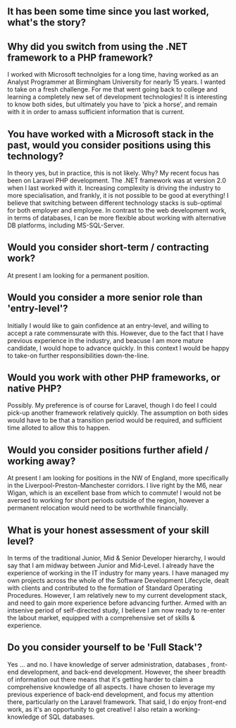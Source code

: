 ## It has been some time since you last worked, what's the story?

## Why did you switch from using the .NET framework to a PHP framework?

I worked with Microsoft technolgies for a long time, having worked as an Analyst Programmer at Birmingham University for nearly 15 years. I wanted to take on a fresh challenge. For me that went going back to college and learning a completely new set of development technologies! It is interesting to know both sides, but ultimately you have to 'pick a horse', and remain with it in order to amass sufficient  information that is current.

## You have worked with a Microsoft stack in the past, would you consider positions using this technology?
In theory yes, but in practice, this is not likely. Why? My recent focus has been on Laravel PHP development. The .NET framework was at version 2.0 when I last worked with it. Increasing complexity is driving the industry to more specialisation, and frankly, it is not possible to be good at everything! I believe that switching between different technology stacks is sub-optimal for both employer and employee. In contrast to the web development work, in terms of databases, I can be more flexible about working with alternative DB platforms, including MS-SQL-Server.


## Would you consider short-term / contracting work?
At present I am looking for a permanent position.

## Would you consider a more senior role than 'entry-level'?
Initially I would like to gain confidence at an entry-level, and willing to accept a rate commensurate with this. However, due to the fact that I have previous experience in the industry, and beacuse I am more mature candidate, I would hope to advance quickly. In this context I would be happy to take-on further responsibilities down-the-line.


## Would you work with other PHP frameworks, or native PHP?
Possibly. My preference is of course for Laravel, though I do feel I could pick-up another framework relatively quickly. The assumption on both sides would have to be that a transition period would be required, and sufficient time alloted to allow this to happen.  

## Would you consider positions further afield / working away?
At present I am looking for positions in the NW of England, more specifically in the Liverpool-Preston-Manchester corridors. I live right by the M6, near Wigan, which is an excellent base from which to commute! I would not be aversed to working for short periods outside of the region, however a permanent relocation would need to be worthwhile financially. 

## What is your honest assessment of your skill level?
In terms of the traditional Junior, Mid & Senior Developer hierarchy, I would say that I am midway between Junior and Mid-Level. I already have the experience of working in the IT industry for many years. I have managed my own projects across the whole of the Software Development Lifecycle, dealt with clients and contributed to the formation of Standard Operating Procedures. However, I am relatively new to my current development stack, and need to gain more experience before advancing further. Armed with an intsenive period of self-directed study, I believe I am now ready to re-enter the labout market, equipped with a comprehensive set of skills & experience.       

## Do you consider yourself to be 'Full Stack'?

Yes ... and no. I have knowledge of server administration, databases , front-end development, and back-end development. However, the sheer breadth of information out there means that it's getting harder to claim a comprehensive knowledge of all aspects. I have chosen to leverage my previous experience of back-end development, and focus my attention there, particularly on the Laravel framework. That said, I do enjoy front-end work, as it's an opportunity to get creative! I also retain a working-knowledge of SQL databases.


